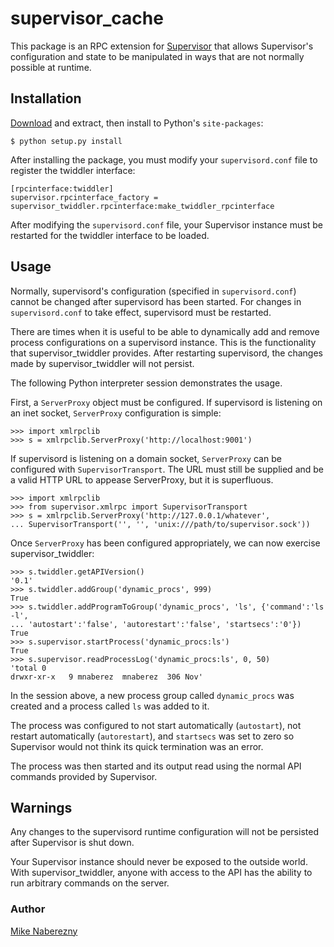 # supervisor_cache

This package is an RPC extension for [Supervisor](http://supervisord.org) 
that allows Supervisor's configuration and state to be manipulated in ways 
that are not normally possible at runtime.

## Installation

[Download](http://github.com/mnaberez/supervisor_twiddler/downloads) and
extract, then install to Python's `site-packages`:

    $ python setup.py install
    
After installing the package, you must modify your `supervisord.conf` file 
to register the twiddler interface:

    [rpcinterface:twiddler]
    supervisor.rpcinterface_factory = supervisor_twiddler.rpcinterface:make_twiddler_rpcinterface

After modifying the `supervisord.conf` file, your Supervisor instance must be
restarted for the twiddler interface to be loaded.

## Usage

Normally, supervisord's configuration (specified in `supervisord.conf`) cannot
be changed after supervisord has been started. For changes in `supervisord.conf`
to take effect, supervisord must be restarted.

There are times when it is useful to be able to dynamically add and remove
process configurations on a supervisord instance. This is the functionality
that supervisor_twiddler provides. After restarting supervisord, the changes
made by supervisor_twiddler will not persist.

The following Python interpreter session demonstrates the usage.

First, a `ServerProxy` object must be configured. If supervisord is listening on
an inet socket, `ServerProxy` configuration is simple:

    >>> import xmlrpclib
    >>> s = xmlrpclib.ServerProxy('http://localhost:9001')

If supervisord is listening on a domain socket, `ServerProxy` can be configured
with `SupervisorTransport`. The URL must still be supplied and be a valid HTTP
URL to appease ServerProxy, but it is superfluous.

    >>> import xmlrpclib
    >>> from supervisor.xmlrpc import SupervisorTransport
    >>> s = xmlrpclib.ServerProxy('http://127.0.0.1/whatever', 
    ... SupervisorTransport('', '', 'unix:///path/to/supervisor.sock'))

Once `ServerProxy` has been configured appropriately, we can now exercise
supervisor_twiddler:

    >>> s.twiddler.getAPIVersion()
    '0.1'
    >>> s.twiddler.addGroup('dynamic_procs', 999)
    True
    >>> s.twiddler.addProgramToGroup('dynamic_procs', 'ls', {'command':'ls -l', 
    ... 'autostart':'false', 'autorestart':'false', 'startsecs':'0'})
    True
    >>> s.supervisor.startProcess('dynamic_procs:ls')
    True
    >>> s.supervisor.readProcessLog('dynamic_procs:ls', 0, 50)
    'total 0
    drwxr-xr-x   9 mnaberez  mnaberez  306 Nov'

In the session above, a new process group called `dynamic_procs` was created and
a process called `ls` was added to it.

The process was configured to not start automatically (`autostart`), not restart
automatically (`autorestart`), and `startsecs` was set to zero so Supervisor would
not think its quick termination was an error.

The process was then started and its output read using the normal API commands
provided by Supervisor.

## Warnings

Any changes to the supervisord runtime configuration will not be persisted
after Supervisor is shut down.

Your Supervisor instance should never be exposed to the outside world. With
supervisor_twiddler, anyone with access to the API has the ability to run
arbitrary commands on the server.

### Author

[Mike Naberezny](http://github.com/mnaberez)
